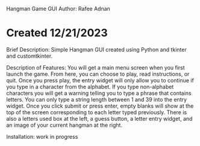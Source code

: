 Hangman Game GUI
Author: Rafee Adnan
# Created 12/21/2023 

Brief Description: Simple Hangman GUI created using Python and tkinter and customtkinter.

Description of Features: You will get a main menu screen when you first launch the game. From here, you can choose to play, read instructions, or quit.
Once you press play, the entry widget will only allow you to continue if you type in a character from the alphabet. If you type non-alphabet characters you will 
get a warning telling you to type a phrase that contains letters. You can only type a string length between 1 and 39 into the entry widget. 
Once you click submit or press enter, empty blanks will show at the top of the screen corresponding to each letter typed previously.
There is also a letters used box at the left, a guess button, a letter entry widget, and an image of your current hangman at the right.

Installation:
work in progress
